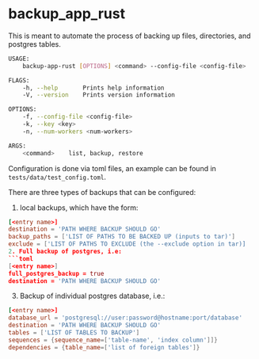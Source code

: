# backup_app_rust
This is meant to automate the process of backing up files, directories, and postgres tables.

```bash
USAGE:
    backup-app-rust [OPTIONS] <command> --config-file <config-file>

FLAGS:
    -h, --help       Prints help information
    -V, --version    Prints version information

OPTIONS:
    -f, --config-file <config-file>
    -k, --key <key>
    -n, --num-workers <num-workers>

ARGS:
    <command>    list, backup, restore
```

Configuration is done via toml files, an example can be found in `tests/data/test_config.toml`.

There are three types of backups that can be configured:
1. local backups, which have the form:
```toml
[<entry name>]
destination = 'PATH WHERE BACKUP SHOULD GO'
backup_paths = ['LIST OF PATHS TO BE BACKED UP (inputs to tar)']
exclude = ['LIST OF PATHS TO EXCLUDE (the --exclude option in tar)]
2. Full backup of postgres, i.e:
```toml
[<entry name>]
full_postgres_backup = true
destination = 'PATH WHERE BACKUP SHOULD GO'
```
3. Backup of individual postgres database, i.e.:
```toml
[<entry name>]
database_url = 'postgresql://user:password@hostname:port/database'
destination = 'PATH WHERE BACKUP SHOULD GO'
tables = ['LIST OF TABLES TO BACKUP']
sequences = {sequence_name=['table-name', 'index column']]}
dependencies = {table_name=['list of foreign tables']}
```
